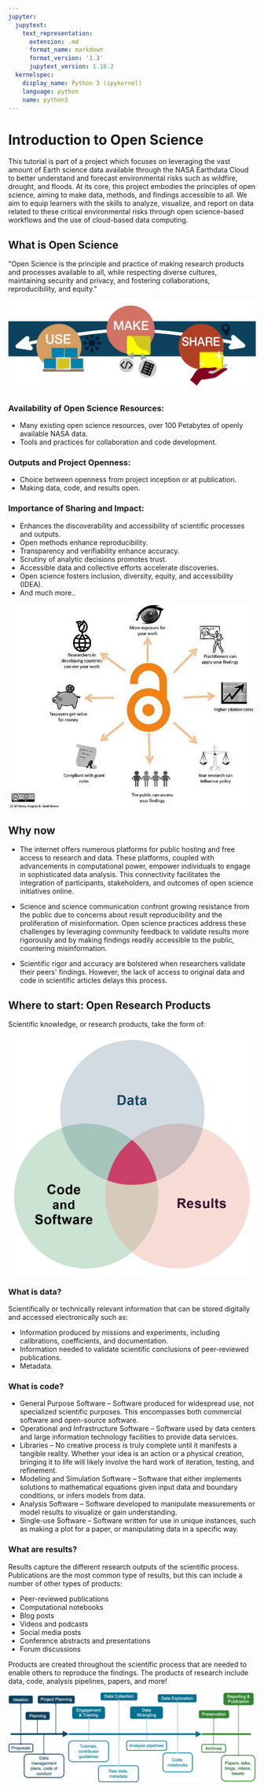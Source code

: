 ```yaml
---
jupyter:
  jupytext:
    text_representation:
      extension: .md
      format_name: markdown
      format_version: '1.3'
      jupytext_version: 1.16.2
  kernelspec:
    display_name: Python 3 (ipykernel)
    language: python
    name: python3
---
```


# Introduction to Open Science

<!-- #region jupyter={"source_hidden": true} -->
This tutorial is part of a project which focuses on leveraging the vast amount of Earth science data available through the NASA Earthdata Cloud to better understand and forecast environmental risks such as wildfire, drought, and floods. At its core, this project embodies the principles of open science, aiming to make data, methods, and findings accessible to all. 
We aim to equip learners with the skills to analyze, visualize, and report on data related to these critical environmental risks through open science-based workflows and the use of cloud-based data computing.
<!-- #endregion -->

## What is Open Science

<!-- #region jupyter={"source_hidden": true} -->
"Open Science is the principle and practice of making research products and processes available to all, while respecting diverse cultures, maintaining security and privacy, and fostering collaborations, reproducibility, and equity."


![](../assets/image165.png)
<!-- #endregion -->

### Availability of Open Science Resources:

<!-- #region jupyter={"source_hidden": true} -->
- Many existing open science resources, over 100 Petabytes of openly available NASA data.
- Tools and practices for collaboration and code development.
<!-- #endregion -->

### Outputs and Project Openness:

<!-- #region jupyter={"source_hidden": true} -->
- Choice between openness from project inception or at publication.
- Making data, code, and results open.
<!-- #endregion -->

### Importance of Sharing and Impact:

<!-- #region jupyter={"source_hidden": true} -->
- Enhances the discoverability and accessibility of scientific processes and outputs.
- Open methods enhance reproducibility.
- Transparency and verifiability enhance accuracy.
- Scrutiny of analytic decisions promotes trust.
- Accessible data and collective efforts accelerate discoveries.
- Open science fosters inclusion, diversity, equity, and accessibility (IDEA).
- And much more..


![](../assets/image377.jpg)
<!-- #endregion -->

## Why now

<!-- #region jupyter={"source_hidden": true} -->
- The internet offers numerous platforms for public hosting and free access to research and data. These platforms, coupled with advancements in computational power, empower individuals to engage in sophisticated data analysis. This connectivity facilitates the integration of participants, stakeholders, and outcomes of open science initiatives online.

- Science and science communication confront growing resistance from the public due to concerns about result reproducibility and the proliferation of misinformation. Open science practices address these challenges by leveraging community feedback to validate results more rigorously and by making findings readily accessible to the public, countering misinformation.

- Scientific rigor and accuracy are bolstered when researchers validate their peers' findings. However, the lack of access to original data and code in scientific articles delays this process.
<!-- #endregion -->

## Where to start: Open Research Products

<!-- #region jupyter={"source_hidden": true} -->
Scientific knowledge, or research products, take the form of:

![](../assets/image5.png)
<!-- #endregion -->

### What is data?

<!-- #region jupyter={"source_hidden": true} -->
Scientifically or technically relevant information that can be stored digitally and accessed electronically such as:

- Information produced by missions and experiments, including calibrations, coefficients, and documentation.
- Information needed to validate scientific conclusions of peer-reviewed publications.
- Metadata.
<!-- #endregion -->

### What is code?

<!-- #region jupyter={"source_hidden": true} -->
- General Purpose Software – Software produced for widespread use, not specialized scientific purposes. This encompasses both commercial software and open-source software.
- Operational and Infrastructure Software – Software used by data centers and large information technology facilities to provide data services.
- Libraries – No creative process is truly complete until it manifests a tangible reality. Whether your idea is an action or a physical creation, bringing it to life will likely involve the hard work of iteration, testing, and refinement.
- Modeling and Simulation Software – Software that either implements solutions to mathematical equations given input data and boundary conditions, or infers models from data.
- Analysis Software – Software developed to manipulate measurements or model results to visualize or gain understanding.
- Single-use Software – Software written for use in unique instances, such as making a plot for a paper, or manipulating data in a specific way.
<!-- #endregion -->

### What are results?

<!-- #region jupyter={"source_hidden": true} -->
Results capture the different research outputs of the scientific process. Publications are the most common type of results, but this can include a number of other types of products:

- Peer-reviewed publications
- Computational notebooks
- Blog posts
- Videos and podcasts
- Social media posts
- Conference abstracts and presentations
- Forum discussions

Products are created throughout the scientific process that are needed to enable others to reproduce the findings. The products of research include data, code, analysis pipelines, papers, and more!


![](../assets/image7.jpeg)
<!-- #endregion -->
